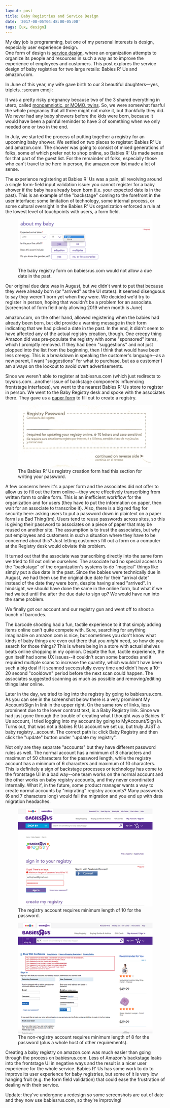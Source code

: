 ```yaml
---
layout: post
title: Baby Registries and Service Design 
date: '2017-08-05T04:48:00-05:00'
tags: [ux, design]
---
```


My day job is programming, but one of my personal interests is design, especially user experience design.  
One form of design is [service design](https://www.nngroup.com/articles/service-design-101/), where
an organization attempts to organize its people and resources in such a way as to improve the experience of employees and customers. 
This post explores the service design of baby registries for two large retails: Babies R' Us and amazon.com. 

In June of this year, my wife gave birth to our 3 beautiful daughters&mdash;yes, triplets. :scream emoji:

It was a pretty risky pregnancy because two of the 3 shared
everything in utero, called [monoamniotic, or MOMO, twins](https://en.wikipedia.org/wiki/Monoamniotic_twins). So, we were somewhat fearful
the whole pregnancy that all three might not make it, but thankfully they did. We never had any baby showers before the kids were born, because it
 would have been a painful reminder to have 3 of something when we only needed one or two in the end. 

In July, we started the process of putting together a registry for an upcoming baby shower. 
We settled on two places to register: Babies R' Us and amazon.com. The shower was going to consist of 
mixed generations of folks, some of which prefer not to shop online, so Babies R' Us made sense for that
part of the guest list. For the remainder of folks, especially those who can't travel to be here in person,
the amazon.com list made a lot of sense. 

The experience registering at Babies R' Us was a pain, all revolving around a single 
form-field input validation issue: you cannot register for a baby shower if the baby has already 
been born (i.e. your expected date is in the past). This is an example of the "backstage" coming to the forefront in the user interface: 
some limitation of technology, some internal process, or some cultural oversight in the Babies R' Us organization enforced a
rule at the lowest level of touchpoints with users, a form field.

<figure>
    <img src="/images/posts/babiesrus/registry-creation-error.png" alt="Screenshot of registry creation error on babiesrus.com">
    <figcaption>The baby registry form on babiesrus.com would not allow a due date in the past.</figcaption>
</figure>

Our original due date was in August, but we didn't want to put that because
they were already born (or "arrived" as the UI states). It seemed disenguous to say they weren't born yet when they were. We decided we'd
try to register in person, hoping that wouldn't be a problem for an associate. 
[screenshot of form field only allowing 2019 when month is June]

amazon.com, on the other hand, allowed registering when the babies had already been born, 
but did provide a warning message in their form indicating that we had picked a date in the past. In the end, it didn't seem to have affected any of the actual registry creation, though. One creepy
thing Amazon did was pre-populate the registry with some "sponsored" items, which
I promptly removed. If they had been "suggestions" and not just plopped into the list from the
beginning, then I think that would have been less creepy. This is a breakdown in speaking the customer's language--as a new
parent, I want "suggestions" for what to purchase, but as a customer I am always on the lookout to avoid overt advertisements. 

Since we weren't able to register at babiesrus.com (which just redirects to toysrus.com...another issue of backstage components influencing frontstage interfaces), we went to the 
nearest Babies R' Us store to register in person. We went to the Baby Registry desk and spoke
with the associates there. They gave us a [paper form](/images/posts/babiesrus/registry-form-large.png) to fill out to create a registry. 

<figure>
    <img src="/images/posts/babiesrus/registry-password.png" alt="Scanned copy of registry paper form password section">
    <figcaption>The Babies R' Us registry creation form had this section for writing your password.</figcaption>
</figure>

A few concerns here: it's a paper form and the associates did not offer to allow us to fill
out the form online&mdash;they were effectively transcribing from written form to online form. This
is an inefficient workflow for the organization and for users (they have to put the information on paper, then
wait for an associate to transcribe it). Also, there is a big red flag for security here: asking 
users to put a password down in plaintext on a paper form is a Bad Thing(tm). Users tend to 
reuse passwords across sites, so this is giving their password to associates on a piece
of paper that may be reused on another site. The assumption is to trust the associates, but 
why put employees and customers in such a situation where they have to be concerned about this?
Just letting customers fill out a form on a computer at the Registry desk would obviate this problem. 

It turned out that the associate was transcribing directly into the same form we tried to fill out online ourselves. 
The associate had no special access to the "backstage" of the organization's systems to do "magical"
things like simply put a due date in the past. Since the babies were technically due in August, we had them use
the original due date for their "arrival date" instead of the date they were born, despite having alread "arrived". 
In hindsight, we should have done the same in the online form, but what if we had waited until the after the due 
date to sign up? We would have run into the same problem. 

We finally got our account and our registry gun and went off to shoot a bunch of barcodes. 

The barcode shooting had a fun, tactile experience to it that simply adding items online can't quite
compete with. Sure, searching for anything imaginable on amazon.com is nice, but sometimes you don't know
what kinds of baby things are even out there that you _might_ need, so how do you search for those things?
This is where being in a store with actual shelves beats online shopping in my opinion. Despite the fun, tactile experience, the 
gun itself had some UX issues--it couldn't scan some barcodes and it required multiple scans to increase
the quantity, which wouldn't have been such a big deal if it scanned successfully every time and didn't have a 10-20 second "cooldown" period before the next scan could happen. The associates suggested scanning as much as possible and removing/editing things later online.  

Later in the day, we tried to log into the registry by going to babiesrus.com. As you can see in the screenshot below
there is a very prominent My Account/Sign In link in the upper right. On the same row of links, less prominent due
to the lower contrast text, is a Baby Registry link. Since we had just gone through the trouble of creating 
what I thought was a Babies R' Us account, I tried logging into my account by going to MyAccount/Sign In. 
Turns out, that was not a Babies R Us account we set up, but truly JUST a baby registry...account. The correct
path is: click Baby Registry and then click the "update" button under "update my registry". 

Not only are they separate "accounts" but they have different password rules as well. The normal account
has a minimum of 8 characters and maximum of 50 characters for the password length, while the registry account
has a minimum of 6 characters and maximum of 10 characters. This is definitely a sign of backstage processes or technology
has come to the frontstage UI in a bad way--one team works on the normal account and the other works on baby registry accounts,
and they never coordinated internally. What if, in the future, some product manager wants a way to create normal accounts by 
"migrating" registry accounts? Many passwords (6 and 7 characters long) would fail the migration and you end up with data migration headaches. 

<figure>
    <img src="/images/posts/babiesrus/registry-login-page.png" alt="Screenshot of babiesrus.com registry login page">
    <figcaption>The registry account requires minimum length of 10 for the password.</figcaption>
</figure>

<figure>
    <img src="/images/posts/babiesrus/account-login-page.png" alt="Screenshot of babiesrus.com account login page">
    <figcaption>The non-registry account requires minimum length of 8 for the password (plus a whole host of other requirements).</figcaption>
</figure>

Creating a baby registry on amazon.com was much easier than going through the process on babiesrus.com. Less of Amazon's backstage
leaks into the frontstage UI in negative ways and the result is a nicer user experience for the whole service. Babies R' Us has some work
to do to improve its user experience for baby registries, but some of it is very low hanging fruit (e.g. the form field validation) that could
ease the frustration of dealing with their service. 

Update: they've undergone a redesign so some screenshots are out of date and they now use babiesrus.com, so they're improving!